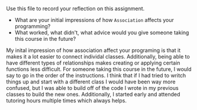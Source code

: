 Use this file to record your reflection on this assignment.

- What are your initial impressions of how `Association` affects your programming?
- What worked, what didn't, what advice would you give someone taking this course in the future?

My inital impression of how association affect your programing is that it makes it a lot easier to connect individal classes. Additionally, being able to have different types of relationships makes creating or applying certain functions less difficult. For someone taking this course in the future, I would say to go in the order of the instructions. I think that if I had tried to writch things up and start with a different class I would have been way more confused, but I was able to build off of the code I wrote in my previous classes to build the new ones. Additionally, I started early and attended tutoring hours multiple times which always helps. 